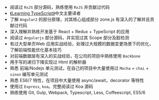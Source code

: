 - 阅读过 `RxJS` 部分源码，熟练使用 `RxJS` 并贡献过代码
- [《Learning TypeScript》](https://item.jd.com/12001593.html)中文主要译者
- 了解 `Angular2` 的部分原理，对其核心组成部分 zone.js 有深入的了解并且贡献过代码
- 深入理解并熟练开发基于 React + Redux + TypeScript 的应用
- 阅读过 `Angularjs` 部分源码，并实现过其 Scope 部分及脏检测
- 有过大型单页Web 应用实战经验，处理过大规模的数据变更场景下的优化，了解前端性能优化基本技巧
- 对前端数据层有深入的实战经验，在公司的项目中熟练使用 `Backbone`
- 用手写的递归下降实现过 Html 的解析器
- 熟悉 前端/Nodejs 单元测试，在自己的项目中大量使用过 `Mocha` + `chai` + `sinon` 编写单元测试
- 熟悉 ES6/7 特性，在项目中大量使用 async/await，decorator 等特性
- 使用过 `Express`, `koa`。完整阅读过 Koa 源码
- 熟练使用 Git, Gulp, Webpack, Typescript, Less, Coffeescript, ES5/6